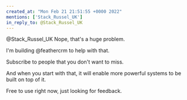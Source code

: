 ```yaml
---
created_at: "Mon Feb 21 21:51:55 +0000 2022"
mentions: ['Stack_Russel_UK']
in_reply_to: @Stack_Russel_UK
---
```


@Stack_Russel_UK Nope, that's a huge problem. 

I'm building @feathercrm to help with that.

Subscribe to people that you don't want to miss.

And when you start with that, it will enable more powerful systems to be built on top of it. 

Free to use right now, just looking for feedback.